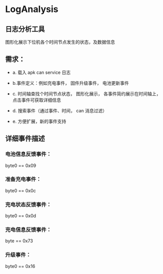 # LogAnalysis

## 日志分析工具

图形化展示下位机各个时间节点发生的状态，及数据信息



## 需求：

+ a. 载入 apk can service 日志

+ b.事件定义：例如充电事件， 固件升级事件， 电池更新事件

+ c. 时间轴查找个时间节点状态， 图形化展示， 各事件简约展示在时间轴上，点击事件可获取详细信息

+ d. 搜索事件（通过事件、时间， can 消息过滤）

+ e. 方便扩展，新的事件支持



## 详细事件描述

### 电池信息反馈事件：

byte0 == 0x09



### 准备充电事件：

byte0 == 0x0c



### 充电状态反馈事件：

byte0 == 0x0d



### 充电信息反馈事件：

byte == 0x73



### 升级事件：

byte0 == 0x16






